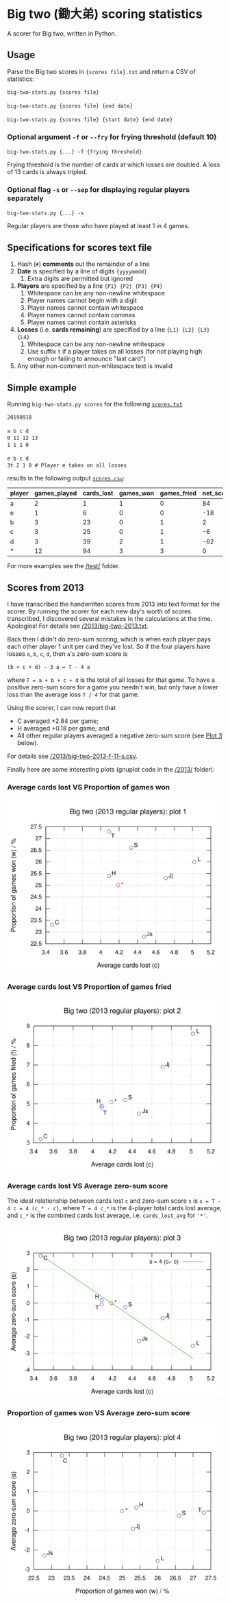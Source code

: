 # Big two (鋤大弟) scoring statistics

A scorer for Big two, written in Python.

## Usage

Parse the Big two scores in `{scores file}.txt` and return a CSV of statistics:

    big-two-stats.py {scores file}

    big-two-stats.py {scores file} {end date}

    big-two-stats.py {scores file} {start date} {end date}

### Optional argument `-f` or `--fry` for frying threshold (default 10)

    big-two-stats.py {...} -f {frying threshold}

Frying threshold is the number of cards at which losses are doubled.
A loss of 13 cards is always tripled.

### Optional flag `-s` or `--sep` for displaying regular players separately

    big-two-stats.py {...} -s

Regular players are those who have played at least 1 in 4 games.

## Specifications for scores text file

1. Hash (`#`) **comments** out the remainder of a line
2. **Date** is specified by a line of digits `{yyyymmdd}`
   1. Extra digits are permitted but ignored
3. **Players** are specified by a line `{P1} {P2} {P3} {P4}`
   1. Whitespace can be any non-newline whitespace
   2. Player names cannot begin with a digit
   3. Player names cannot contain whitespace
   4. Player names cannot contain commas
   5. Player names cannot contain asterisks
4. **Losses** (i.e.&nbsp;**cards remaining**) are specified by a line
   `{L1} {L2} {L3} {L4}`
   1. Whitespace can be any non-newline whitespace
   2. Use suffix `t` if a player takes on all losses
      (for not playing high enough or failing to announce "last card")
5. Any other non-comment non-whitespace text is invalid

## Simple example

Running `big-two-stats.py scores` for the following [`scores.txt`](scores.txt)

    20190918

    a b c d
    0 11 12 13
    1 1 1 0

    e b c d
    3t 2 1 0 # Player e takes on all losses

results in the following output [`scores.csv`](scores.csv):

| player | games_played | cards_lost | games_won | games_fried | net_score | cards_lost_avg | games_won_pc | games_fried_pc | net_score_avg |
| --- | --- | --- | --- | --- | --- | --- | --- | --- | --- |
| a | 2 | 1 | 1 | 0 | 84 | 0.5 | 50.0 | 0.0 | 42.0 |
| e | 1 | 6 | 0 | 0 | -18 | 6.0 | 0.0 | 0.0 | -18.0 |
| b | 3 | 23 | 0 | 1 | 2 | 7.67 | 0.0 | 33.3 | 0.67 |
| c | 3 | 25 | 0 | 1 | -6 | 8.33 | 0.0 | 33.3 | -2.0 |
| d | 3 | 39 | 2 | 1 | -62 | 13.0 | 66.7 | 33.3 | -20.67 |
| * | 12 | 94 | 3 | 3 | 0 | 7.83 | 25.0 | 25.0 | 0.0 |

For more examples see the [/test/](test/) folder.

## Scores from 2013

I have transcribed the handwritten scores from 2013 into text format
for the scorer.
By running the scorer for each new day's worth of scores transcribed,
I discovered several mistakes in the calculations at the time. Apologies!
For details see [/2013/big-two-2013.txt](2013/big-two-2013.txt).

Back then I didn't do zero-sum scoring,
which is when each player pays each other player 1 unit per card they've lost.
So if the four players have losses `a`, `b`, `c`, `d`, then
`a`'s zero-sum score is

    (b + c + d) - 3 a = T - 4 a

where `T = a + b + c + d` is the total of all losses for that game.
To have a positive zero-sum score for a game you needn't win,
but only have a lower loss than the average loss `T / 4` for that game.

Using the scorer, I can now report that
* C averaged +2.84 per game;
* H averaged +0.18 per game; and
* All other regular players averaged a negative zero-sum score
  (see [Plot&nbsp;3](#average-cards-lost-vs-average-zero-sum-score) below).

For details see [/2013/big-two-2013-f-11-s.csv](2013/big-two-2013-f-11-s.csv).

Finally here are some interesting plots
(gnuplot code in the [/2013/](2013/) folder):

### Average cards lost VS Proportion of games won

![cards_lost_avg VS games_won_pc](2013/cards_lost_avg-games_won_pc.svg)

### Average cards lost VS Proportion of games fried

![cards_lost_avg VS games_fried_pc](2013/cards_lost_avg-games_fried_pc.svg)

### Average cards lost VS Average zero-sum score

The ideal relationship between cards lost `c` and zero-sum score `s` is
`s = T - 4 c = 4 (c_* - c)`, where
`T = 4 c_*` is the 4-player total cards lost average, and
`c_*` is the combined cards lost average, i.e. `cards_lost_avg` for `'*'`.

![cards_lost_avg VS net_score_avg](2013/cards_lost_avg-net_score_avg.svg)

### Proportion of games won VS Average zero-sum score

![games_won_pc VS net_score_avg](2013/games_won_pc-net_score_avg.svg)